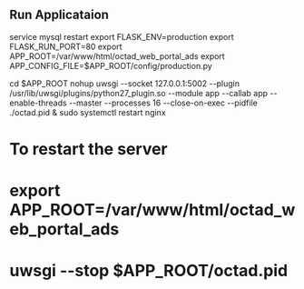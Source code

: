 ## Run Applicataion

service mysql restart
export FLASK_ENV=production
export FLASK_RUN_PORT=80
export APP_ROOT=/var/www/html/octad_web_portal_ads
export APP_CONFIG_FILE=$APP_ROOT/config/production.py


cd $APP_ROOT
nohup uwsgi --socket 127.0.0.1:5002 --plugin /usr/lib/uwsgi/plugins/python27_plugin.so --module app --callab app --enable-threads --master --processes 16 --close-on-exec --pidfile ./octad.pid &
sudo systemctl restart nginx

# To restart the server

# export APP_ROOT=/var/www/html/octad_web_portal_ads
# uwsgi --stop $APP_ROOT/octad.pid